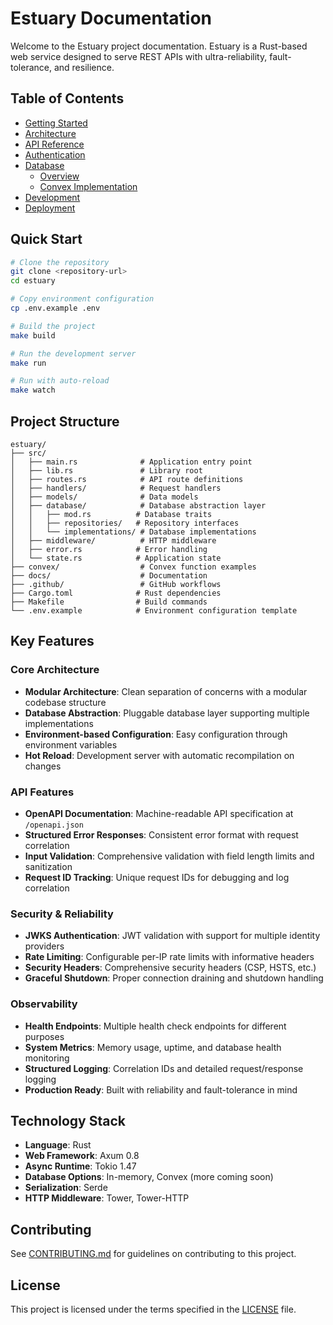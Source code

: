 # Estuary Documentation

Welcome to the Estuary project documentation. Estuary is a Rust-based web service designed to serve REST APIs with ultra-reliability, fault-tolerance, and resilience.

## Table of Contents

- [Getting Started](./getting-started.md)
- [Architecture](./architecture.md)
- [API Reference](./api-reference.md)
- [Authentication](./authentication.md)
- [Database](./database/)
  - [Overview](./database/README.md)
  - [Convex Implementation](./database/convex.md)
- [Development](./development.md)
- [Deployment](./deployment.md)

## Quick Start

```bash
# Clone the repository
git clone <repository-url>
cd estuary

# Copy environment configuration
cp .env.example .env

# Build the project
make build

# Run the development server
make run

# Run with auto-reload
make watch
```

## Project Structure

```
estuary/
├── src/
│   ├── main.rs              # Application entry point
│   ├── lib.rs               # Library root
│   ├── routes.rs            # API route definitions
│   ├── handlers/            # Request handlers
│   ├── models/              # Data models
│   ├── database/            # Database abstraction layer
│   │   ├── mod.rs          # Database traits
│   │   ├── repositories/   # Repository interfaces
│   │   └── implementations/ # Database implementations
│   ├── middleware/          # HTTP middleware
│   ├── error.rs            # Error handling
│   └── state.rs            # Application state
├── convex/                  # Convex function examples
├── docs/                    # Documentation
├── .github/                 # GitHub workflows
├── Cargo.toml              # Rust dependencies
├── Makefile                # Build commands
└── .env.example            # Environment configuration template
```

## Key Features

### Core Architecture
- **Modular Architecture**: Clean separation of concerns with a modular codebase structure
- **Database Abstraction**: Pluggable database layer supporting multiple implementations
- **Environment-based Configuration**: Easy configuration through environment variables
- **Hot Reload**: Development server with automatic recompilation on changes

### API Features
- **OpenAPI Documentation**: Machine-readable API specification at `/openapi.json`
- **Structured Error Responses**: Consistent error format with request correlation
- **Input Validation**: Comprehensive validation with field length limits and sanitization
- **Request ID Tracking**: Unique request IDs for debugging and log correlation

### Security & Reliability
- **JWKS Authentication**: JWT validation with support for multiple identity providers
- **Rate Limiting**: Configurable per-IP rate limits with informative headers
- **Security Headers**: Comprehensive security headers (CSP, HSTS, etc.)
- **Graceful Shutdown**: Proper connection draining and shutdown handling

### Observability
- **Health Endpoints**: Multiple health check endpoints for different purposes
- **System Metrics**: Memory usage, uptime, and database health monitoring
- **Structured Logging**: Correlation IDs and detailed request/response logging
- **Production Ready**: Built with reliability and fault-tolerance in mind

## Technology Stack

- **Language**: Rust
- **Web Framework**: Axum 0.8
- **Async Runtime**: Tokio 1.47
- **Database Options**: In-memory, Convex (more coming soon)
- **Serialization**: Serde
- **HTTP Middleware**: Tower, Tower-HTTP

## Contributing

See [CONTRIBUTING.md](../CONTRIBUTING.md) for guidelines on contributing to this project.

## License

This project is licensed under the terms specified in the [LICENSE](../LICENSE) file.